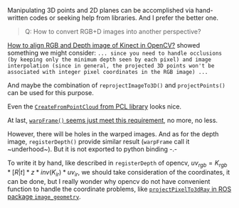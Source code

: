Manipulating 3D points and 2D planes can be accomplished via hand-written codes or seeking help from libraries. And I prefer the better one.

> Q: How to convert RGB+D images into another perspective?

[How to align RGB and Depth image of Kinect in OpenCV?](https://stackoverflow.com/questions/21849512/how-to-align-rgb-and-depth-image-of-kinect-in-opencv) showed something we might consider: `... since you need to handle occlusions (by keeping only the minimum depth seen by each pixel) and image interpolation (since in general, the projected 3D points won't be associated with integer pixel coordinates in the RGB image) ... `

And maybe the combination of `reprojectImageTo3D()` and `projectPoints()` can be used for this purpose.

Even the [`CreateFromPointCloud` from PCL library](https://github.com/udacity/RoboND-Perception-Exercises/blob/master/python-pcl/pcl/pxi/Common/RangeImage/RangeImagePlanar_172.pxi) looks nice.

At last, [`warpFrame()` seems just meet this requirement](https://docs.opencv.org/3.3.0/d2/d3a/group__rgbd.html#gac0db6aeba01fa17ec2c69694497926f0), no more, no less.

However, there will be holes in the warped images. And as for the depth image, `registerDepth()` provide similar result (`warpFrame` call it ~underhood~). But it is not exported to python binding -.-

To write it by hand, like described in `registerDepth` of opencv, $uv_{rgb} = K_{rgb} * [R | t] * z * inv(K_{ir}) * uv_{ir}$, we should take consideration of the coordinates, it can be done, but I really wonder why opencv do not have convenient function to handle the coordinate problems, like [`projectPixelTo3dRay` in ROS package `image_geometry`](http://docs.ros.org/jade/api/image_geometry/html/c++/classimage__geometry_1_1PinholeCameraModel.html#ad52a4a71c6f6d375d69865e40a117ca3).


